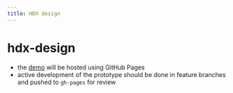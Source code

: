 ```yaml
---
title: HDX design
---
```


hdx-design
==========

* the [demo](http://github.io/OCHA-DAP/hdx-design) will be hosted using GitHub Pages
* active development of the prototype should be done in feature branches and pushed to `gh-pages` for review
